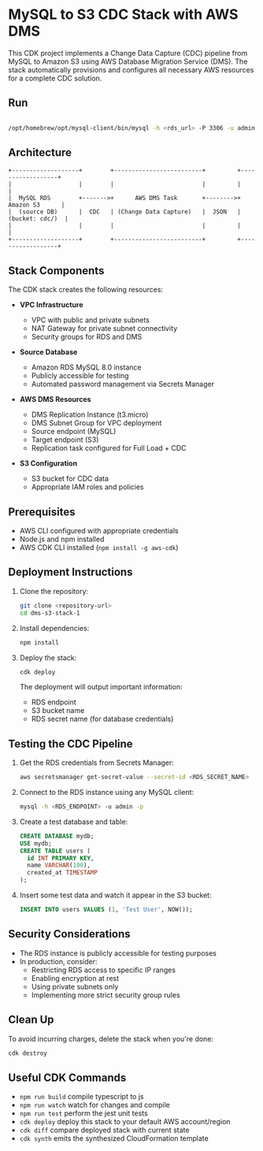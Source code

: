 # MySQL to S3 CDC Stack with AWS DMS

This CDK project implements a Change Data Capture (CDC) pipeline from MySQL to Amazon S3 using AWS Database Migration Service (DMS). The stack automatically provisions and configures all necessary AWS resources for a complete CDC solution.

## Run

```bash

/opt/homebrew/opt/mysql-client/bin/mysql -h <rds_url> -P 3306 -u admin -p


```

## Architecture

```ascii
+-------------------+        +-------------------------+         +------------------+
|                   |        |                         |         |                  |
|  MySQL RDS        +------->+      AWS DMS Task       +-------->+   Amazon S3      |
|  (source DB)      |  CDC   | (Change Data Capture)   |  JSON   |  (bucket: cdc/)  |
|                   |        |                         |         |                  |
+-------------------+        +-------------------------+         +------------------+
```

## Stack Components

The CDK stack creates the following resources:

- **VPC Infrastructure**
  - VPC with public and private subnets
  - NAT Gateway for private subnet connectivity
  - Security groups for RDS and DMS

- **Source Database**
  - Amazon RDS MySQL 8.0 instance
  - Publicly accessible for testing
  - Automated password management via Secrets Manager

- **AWS DMS Resources**
  - DMS Replication Instance (t3.micro)
  - DMS Subnet Group for VPC deployment
  - Source endpoint (MySQL)
  - Target endpoint (S3)
  - Replication task configured for Full Load + CDC

- **S3 Configuration**
  - S3 bucket for CDC data
  - Appropriate IAM roles and policies

## Prerequisites

- AWS CLI configured with appropriate credentials
- Node.js and npm installed
- AWS CDK CLI installed (`npm install -g aws-cdk`)

## Deployment Instructions

1. Clone the repository:
   ```bash
   git clone <repository-url>
   cd dms-s3-stack-1
   ```

2. Install dependencies:
   ```bash
   npm install
   ```

3. Deploy the stack:
   ```bash
   cdk deploy
   ```

   The deployment will output important information:
   - RDS endpoint
   - S3 bucket name
   - RDS secret name (for database credentials)

## Testing the CDC Pipeline

1. Get the RDS credentials from Secrets Manager:
   ```bash
   aws secretsmanager get-secret-value --secret-id <RDS_SECRET_NAME>
   ```

2. Connect to the RDS instance using any MySQL client:
   ```bash
   mysql -h <RDS_ENDPOINT> -u admin -p
   ```

3. Create a test database and table:
   ```sql
   CREATE DATABASE mydb;
   USE mydb;
   CREATE TABLE users (
     id INT PRIMARY KEY,
     name VARCHAR(100),
     created_at TIMESTAMP
   );
   ```

4. Insert some test data and watch it appear in the S3 bucket:
   ```sql
   INSERT INTO users VALUES (1, 'Test User', NOW());
   ```

## Security Considerations

- The RDS instance is publicly accessible for testing purposes
- In production, consider:
  - Restricting RDS access to specific IP ranges
  - Enabling encryption at rest
  - Using private subnets only
  - Implementing more strict security group rules

## Clean Up

To avoid incurring charges, delete the stack when you're done:
```bash
cdk destroy
```

## Useful CDK Commands

* `npm run build`   compile typescript to js
* `npm run watch`   watch for changes and compile
* `npm run test`    perform the jest unit tests
* `cdk deploy`      deploy this stack to your default AWS account/region
* `cdk diff`        compare deployed stack with current state
* `cdk synth`       emits the synthesized CloudFormation template
